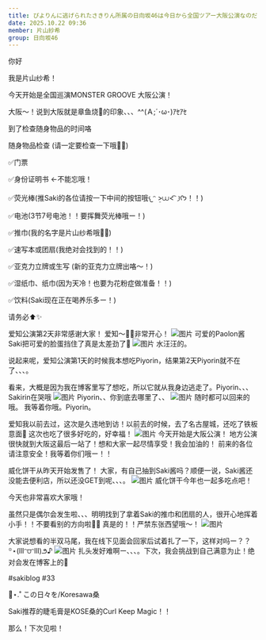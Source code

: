 ```yaml
---
title: ぴよりんに逃げられたさきりん所属の日向坂46は今日から全国ツアー大阪公演なのだ！
date: 2025.10.22 09:36
member: 片山紗希
group: 日向坂46
---
```


你好

我是片山纱希！

今天开始是全国巡演MONSTER GROOVE 大阪公演！

大阪～！说到大阪就是章鱼烧🐙的印象、、、^^(Ａ;´･ω･)ｱｾｱｾ

到了检查随身物品的时间咯

随身物品检查
(请一定要检查一下哦✌🏻)

✅门票

✅身份证明书 ←不能忘哦！

✅荧光棒(推Saki的各位请按一下中间的按钮哦𐔌ᵔ ܸ>⩊<︎︎ ͡ 𐦯ᡣ𐭩！！)

✅电池(3节7号电池！！要挥舞荧光棒哦ー！)

✅推巾(我的名字是片山纱希哦✌🏻)

✅速写本或团扇(我绝对会找到的！！)

✅亚克力立牌或生写 (新的亚克力立牌出咯〜！)

✅湿纸巾、纸巾(因为天冷！也要为花粉症做准备！！)

✅饮料(Saki现在正在喝养乐多ー！)


请务必⬆️✨


爱知公演第2天非常感谢大家！
爱知～🫶🏻非常开心！
![图片](https://cdn.hinatazaka46.com/files/14/diary/official/member/moblog/202510/mob1PLZsn.jpg)
可爱的Paolon酱
Saki把可爱的脸蛋挡住了真是太差劲了🫩
![图片](https://cdn.hinatazaka46.com/files/14/diary/official/member/moblog/202510/mobvJPQ43.jpg)
水汪汪的。



说起来呢，爱知公演第1天的时候我本想吃Piyorin，结果第2天Piyorin就不在了、、、。

看来，大概是因为我在博客里写了想吃，所以它就从我身边逃走了。Piyorin、、、Sakirin在哭哦
![图片](https://cdn.hinatazaka46.com/files/14/diary/official/member/moblog/202510/mobNuP0It.jpg)
Piyorin、、你到底去哪里了、、
![图片](https://cdn.hinatazaka46.com/files/14/diary/official/member/moblog/202510/moblxgE8E.jpg)
随时都可以回来的哦。
我等着你哦。Piyorin。


爱知我以前去过，这次是久违地到访！以前去的时候，去了名古屋城，还吃了铁板意面🩵
这次也吃了很多好吃的，好幸福！
![图片](https://cdn.hinatazaka46.com/files/14/diary/official/member/moblog/202510/mobq9XInF.jpg)
今天开始是大阪公演！
地方公演很快就到大阪这最后一站了！想和大家一起尽情享受！我会加油的！
前来的各位请注意安全！我等着你们哦ー！！




威化饼干从昨天开始发售了！
大家，有自己抽到Saki酱吗？顺便一说，Saki酱还没能去便利店，所以还没GET到呢、、、。
![图片](https://cdn.hinatazaka46.com/files/14/diary/official/member/moblog/202510/mobkyTuop.jpg)
威化饼干今年也一起多吃点吧！







今天也非常喜欢大家哦！

虽然只是偶尔会发生啦、、、明明找到了拿着Saki的推巾和团扇的人，很开心地挥着小手！！不要看别的方向啦🥺🥺
真是的！！严禁东张西望哦～！
![图片](https://cdn.hinatazaka46.com/files/14/diary/official/member/moblog/202510/mobaiPd0m.jpg)



大家说想看的半双马尾，我在线下见面会回家后试着扎了一下，这样对吗ー？？꙳⋆(lllᵔ⩌ᵔlll)౨♪
![图片](https://cdn.hinatazaka46.com/files/14/diary/official/member/moblog/202510/mob3VFOju.jpg)
扎头发好难啊ー、、、。下次，我会挑战到自己满意为止！绝对会发在博客上的🤞




#sakiblog #33

📼⋆.˚ この日々を/Koresawa桑



Saki推荐的睫毛膏是KOSE桑的Curl Keep Magic！！

那么！下次见啦！